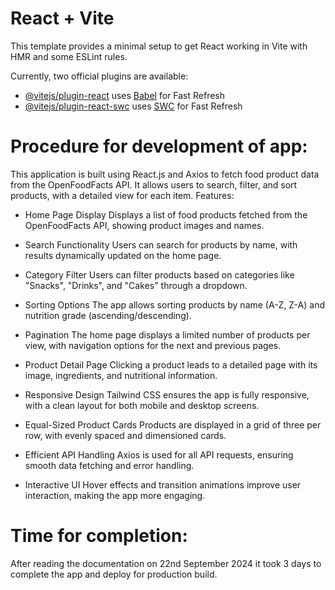 # React + Vite

This template provides a minimal setup to get React working in Vite with HMR and some ESLint rules.

Currently, two official plugins are available:

- [@vitejs/plugin-react](https://github.com/vitejs/vite-plugin-react/blob/main/packages/plugin-react/README.md) uses [Babel](https://babeljs.io/) for Fast Refresh
- [@vitejs/plugin-react-swc](https://github.com/vitejs/vite-plugin-react-swc) uses [SWC](https://swc.rs/) for Fast Refresh

# Procedure for development of app:
This application is built using React.js and Axios to fetch food product data from the OpenFoodFacts API. It allows users to search, filter, and sort products, with a detailed view for each item.
Features:
- Home Page Display
  Displays a list of food products fetched from the OpenFoodFacts API, showing product images and names.

- Search Functionality
  Users can search for products by name, with results dynamically updated on the home page.

- Category Filter
  Users can filter products based on categories like "Snacks", "Drinks", and "Cakes" through a dropdown.

- Sorting Options
  The app allows sorting products by name (A-Z, Z-A) and nutrition grade (ascending/descending).

- Pagination
  The home page displays a limited number of products per view, with navigation options for the next and previous pages.

- Product Detail Page
  Clicking a product leads to a detailed page with its image, ingredients, and nutritional information.

- Responsive Design
  Tailwind CSS ensures the app is fully responsive, with a clean layout for both mobile and desktop screens.

- Equal-Sized Product Cards
  Products are displayed in a grid of three per row, with evenly spaced and dimensioned cards.

- Efficient API Handling
  Axios is used for all API requests, ensuring smooth data fetching and error handling.

- Interactive UI
  Hover effects and transition animations improve user interaction, making the app more engaging.

# Time for completion:
  After reading the documentation on 22nd September 2024 it took 3 days to complete the app and deploy for production build.


